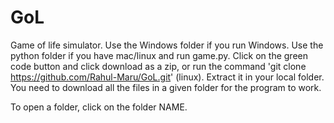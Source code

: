 # GoL
Game of life simulator. Use the Windows folder if you run Windows. Use the python folder if you have mac/linux and run game.py. Click on the green code button and click download as a zip, or run the command 'git clone https://github.com/Rahul-Maru/GoL.git' (linux). Extract it in your local folder. You need to download all the files in a given folder for the program to work.

To open a folder, click on the folder NAME.
